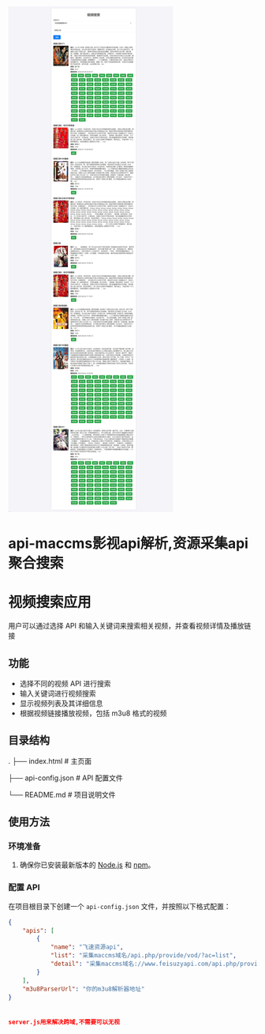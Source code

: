 ![](https://github.com/aidup/api-/blob/main/20248710233.jpg?raw=true)
# api-maccms影视api解析,资源采集api聚合搜索
# 视频搜索应用

用户可以通过选择 API 和输入关键词来搜索相关视频，并查看视频详情及播放链接

## 功能

- 选择不同的视频 API 进行搜索
- 输入关键词进行视频搜索
- 显示视频列表及其详细信息
- 根据视频链接播放视频，包括 m3u8 格式的视频

## 目录结构

.
├── index.html # 主页面

├── api-config.json # API 配置文件

└── README.md # 项目说明文件


## 使用方法

### 环境准备

1. 确保你已安装最新版本的 [Node.js](https://nodejs.org/) 和 [npm](https://www.npmjs.com/)。

### 配置 API

在项目根目录下创建一个 `api-config.json` 文件，并按照以下格式配置：

```json
{
    "apis": [
        {
            "name": "飞速资源api",
            "list": "采集maccms域名/api.php/provide/vod/?ac=list",
            "detail": "采集maccms域名://www.feisuzyapi.com/api.php/provide/vod/?ac=detail"
        }
    ],
    "m3u8ParserUrl": "你的m3u8解析器地址"
}


server.js用来解决跨域,不需要可以无视


